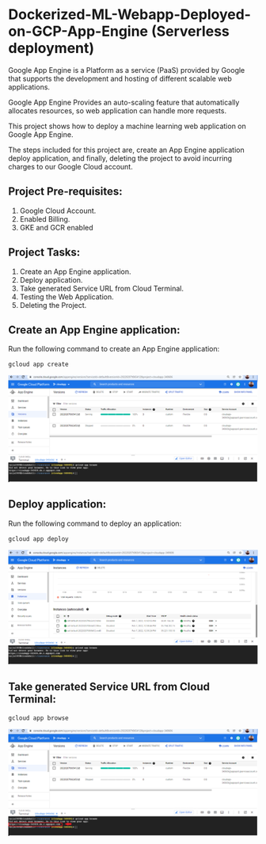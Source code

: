 # Dockerized-ML-Webapp-Deployed-on-GCP-App-Engine (Serverless deployment)

Google App Engine is a Platform as a service (PaaS) provided by Google that supports the development 
and hosting of different scalable web applications.

Google App Engine Provides an auto-scaling feature that automatically allocates resources, so web application 
can handle more requests.

This project shows how to deploy a machine learning web application on Google App Engine.
 
The steps included for this project are, create an App Engine application deploy application, and finally, 
deleting the project to avoid incurring charges to our Google Cloud account.

## Project Pre-requisites:
1. Google Cloud Account.
2. Enabled Billing.
3. GKE and GCR enabled

## Project Tasks:

1. Create an App Engine application.
2. Deploy application.
3. Take generated Service URL from Cloud Terminal.
4. Testing the Web Application.
5. Deleting the Project.

## Create an App Engine application:

Run the following command to create an App Engine application:
```bash
gcloud app create
```

<p align="center">
  <img src="images\1.png" alt="workflow"/>
</p>

## Deploy application:

Run the following command to deploy an application:
```bash
gcloud app deploy
```

<p align="center">
  <img src="images\2.png" alt="workflow"/>
</p>

## Take generated Service URL from Cloud Terminal:

```bash
gcloud app browse
```

<p align="center">
  <img src="images\3.png" alt="workflow"/>
</p>



